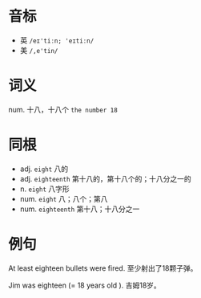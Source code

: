 # 音标

- 英 `/eɪ'tiːn; 'eɪtiːn/`
- 美 `/,e'tin/`

# 词义

num. 十八，十八个
`the number 18`

# 同根

- adj. `eight` 八的
- adj. `eighteenth` 第十八的，第十八个的；十八分之一的
- n. `eight` 八字形
- num. `eight` 八；八个；第八
- num. `eighteenth` 第十八；十八分之一

# 例句

At least eighteen bullets were fired.
至少射出了18颗子弹。

Jim was eighteen (= 18 years old ).
吉姆18岁。


